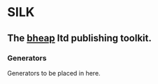 # SILK

## The [bheap](http://www.bheap.co.uk) ltd publishing toolkit.

### Generators

Generators to be placed in here.
